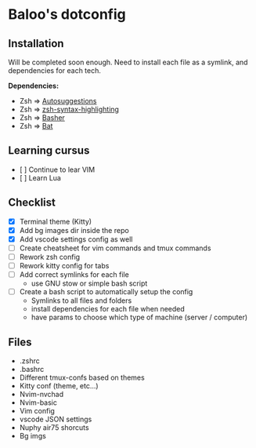 # Baloo's dotconfig

## Installation
Will be completed soon enough.
Need to install each file as a symlink, and dependencies for each tech.

**Dependencies:**
- Zsh => [Autosuggestions](https://github.com/zsh-users/zsh-autosuggestions/blob/master/INSTALL.md)
- Zsh => [zsh-syntax-highlighting](https://github.com/zsh-users/zsh-syntax-highlighting/blob/master/INSTALL.md)
- Zsh => [Basher](https://github.com/basherpm/basher)
- Zsh => [Bat](https://github.com/sharkdp/bat)

## Learning cursus
- [ ] Continue to lear VIM
- [ ] Learn Lua

## Checklist
- [x] Terminal theme (Kitty)
- [x] Add bg images dir inside the repo
- [x] Add vscode settings config as well
- [ ] Create cheatsheet for vim commands and tmux commands
- [ ] Rework zsh config
- [ ] Rework kitty config for tabs
- [ ] Add correct symlinks for each file
    - use GNU stow or simple bash script
- [ ] Create a bash script to automatically setup the config
    - Symlinks to all files and folders
    - install dependencies for each file when needed
    - have params to choose which type of machine (server / computer)

## Files
- .zshrc
- .bashrc
- Different tmux-confs based on themes
- Kitty conf (theme, etc...)
- Nvim-nvchad
- Nvim-basic
- Vim config
- vscode JSON settings
- Nuphy air75 shorcuts
- Bg imgs

